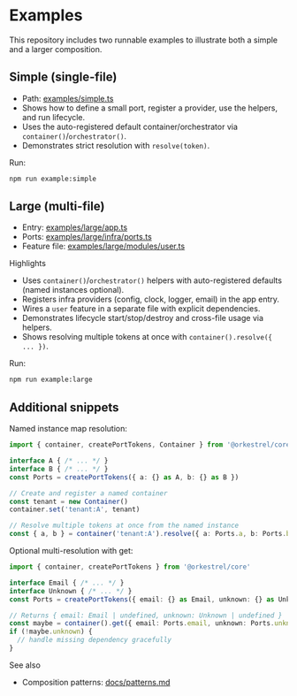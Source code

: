 # Examples

This repository includes two runnable examples to illustrate both a simple and a larger composition.

## Simple (single-file)
- Path: [examples/simple.ts](../examples/simple.ts)
- Shows how to define a small port, register a provider, use the helpers, and run lifecycle.
- Uses the auto-registered default container/orchestrator via `container()`/`orchestrator()`.
- Demonstrates strict resolution with `resolve(token)`.

Run:
```sh
npm run example:simple
```

## Large (multi-file)
- Entry: [examples/large/app.ts](../examples/large/app.ts)
- Ports: [examples/large/infra/ports.ts](../examples/large/infra/ports.ts)
- Feature file: [examples/large/modules/user.ts](../examples/large/modules/user.ts)

Highlights
- Uses `container()`/`orchestrator()` helpers with auto-registered defaults (named instances optional).
- Registers infra providers (config, clock, logger, email) in the app entry.
- Wires a `user` feature in a separate file with explicit dependencies.
- Demonstrates lifecycle start/stop/destroy and cross-file usage via helpers.
- Shows resolving multiple tokens at once with `container().resolve({ ... })`.

Run:
```sh
npm run example:large
```

## Additional snippets

Named instance map resolution:
```ts
import { container, createPortTokens, Container } from '@orkestrel/core'

interface A { /* ... */ }
interface B { /* ... */ }
const Ports = createPortTokens({ a: {} as A, b: {} as B })

// Create and register a named container
const tenant = new Container()
container.set('tenant:A', tenant)

// Resolve multiple tokens at once from the named instance
const { a, b } = container('tenant:A').resolve({ a: Ports.a, b: Ports.b })
```

Optional multi-resolution with get:
```ts
import { container, createPortTokens } from '@orkestrel/core'

interface Email { /* ... */ }
interface Unknown { /* ... */ }
const Ports = createPortTokens({ email: {} as Email, unknown: {} as Unknown })

// Returns { email: Email | undefined, unknown: Unknown | undefined }
const maybe = container().get({ email: Ports.email, unknown: Ports.unknown })
if (!maybe.unknown) {
  // handle missing dependency gracefully
}
```

See also
- Composition patterns: [docs/patterns.md](./patterns.md)
